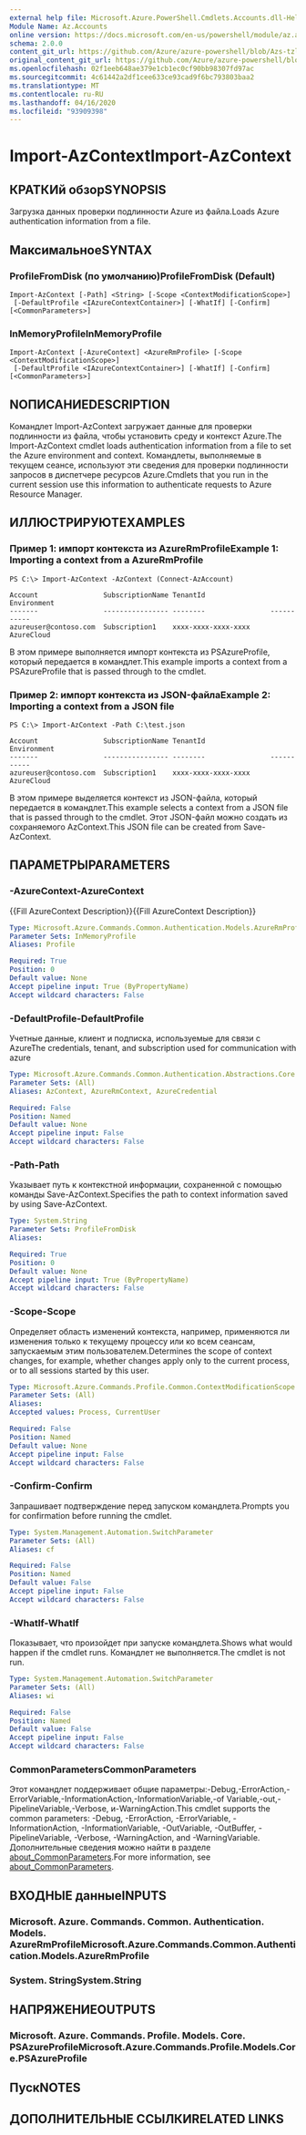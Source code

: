 ```yaml
---
external help file: Microsoft.Azure.PowerShell.Cmdlets.Accounts.dll-Help.xml
Module Name: Az.Accounts
online version: https://docs.microsoft.com/en-us/powershell/module/az.accounts/import-azcontext
schema: 2.0.0
content_git_url: https://github.com/Azure/azure-powershell/blob/Azs-tzl/src/Accounts/Accounts/help/Import-AzContext.md
original_content_git_url: https://github.com/Azure/azure-powershell/blob/Azs-tzl/src/Accounts/Accounts/help/Import-AzContext.md
ms.openlocfilehash: 02f1eeb648ae379e1cb1ec0cf90bb98307fd97ac
ms.sourcegitcommit: 4c61442a2df1cee633ce93cad9f6bc793803baa2
ms.translationtype: MT
ms.contentlocale: ru-RU
ms.lasthandoff: 04/16/2020
ms.locfileid: "93909398"
---
```

# <span data-ttu-id="8cce7-101">Import-AzContext</span><span class="sxs-lookup"><span data-stu-id="8cce7-101">Import-AzContext</span></span>

## <span data-ttu-id="8cce7-102">КРАТКИй обзор</span><span class="sxs-lookup"><span data-stu-id="8cce7-102">SYNOPSIS</span></span>
<span data-ttu-id="8cce7-103">Загрузка данных проверки подлинности Azure из файла.</span><span class="sxs-lookup"><span data-stu-id="8cce7-103">Loads Azure authentication information from a file.</span></span>

## <span data-ttu-id="8cce7-104">Максимальное</span><span class="sxs-lookup"><span data-stu-id="8cce7-104">SYNTAX</span></span>

### <span data-ttu-id="8cce7-105">ProfileFromDisk (по умолчанию)</span><span class="sxs-lookup"><span data-stu-id="8cce7-105">ProfileFromDisk (Default)</span></span>
```
Import-AzContext [-Path] <String> [-Scope <ContextModificationScope>]
 [-DefaultProfile <IAzureContextContainer>] [-WhatIf] [-Confirm] [<CommonParameters>]
```

### <span data-ttu-id="8cce7-106">InMemoryProfile</span><span class="sxs-lookup"><span data-stu-id="8cce7-106">InMemoryProfile</span></span>
```
Import-AzContext [-AzureContext] <AzureRmProfile> [-Scope <ContextModificationScope>]
 [-DefaultProfile <IAzureContextContainer>] [-WhatIf] [-Confirm] [<CommonParameters>]
```

## <span data-ttu-id="8cce7-107">NОПИСАНИЕ</span><span class="sxs-lookup"><span data-stu-id="8cce7-107">DESCRIPTION</span></span>
<span data-ttu-id="8cce7-108">Командлет Import-AzContext загружает данные для проверки подлинности из файла, чтобы установить среду и контекст Azure.</span><span class="sxs-lookup"><span data-stu-id="8cce7-108">The Import-AzContext cmdlet loads authentication information from a file to set the Azure environment and context.</span></span>
<span data-ttu-id="8cce7-109">Командлеты, выполняемые в текущем сеансе, используют эти сведения для проверки подлинности запросов в диспетчере ресурсов Azure.</span><span class="sxs-lookup"><span data-stu-id="8cce7-109">Cmdlets that you run in the current session use this information to authenticate requests to Azure Resource Manager.</span></span>

## <span data-ttu-id="8cce7-110">ИЛЛЮСТРИРУЮТ</span><span class="sxs-lookup"><span data-stu-id="8cce7-110">EXAMPLES</span></span>

### <span data-ttu-id="8cce7-111">Пример 1: импорт контекста из AzureRmProfile</span><span class="sxs-lookup"><span data-stu-id="8cce7-111">Example 1: Importing a context from a AzureRmProfile</span></span>
```
PS C:\> Import-AzContext -AzContext (Connect-AzAccount)

Account                SubscriptionName TenantId                Environment
-------                ---------------- --------                -----------
azureuser@contoso.com  Subscription1    xxxx-xxxx-xxxx-xxxx     AzureCloud
```

<span data-ttu-id="8cce7-112">В этом примере выполняется импорт контекста из PSAzureProfile, который передается в командлет.</span><span class="sxs-lookup"><span data-stu-id="8cce7-112">This example imports a context from a PSAzureProfile that is passed through to the cmdlet.</span></span>

### <span data-ttu-id="8cce7-113">Пример 2: импорт контекста из JSON-файла</span><span class="sxs-lookup"><span data-stu-id="8cce7-113">Example 2: Importing a context from a JSON file</span></span>
```
PS C:\> Import-AzContext -Path C:\test.json

Account                SubscriptionName TenantId                Environment
-------                ---------------- --------                -----------
azureuser@contoso.com  Subscription1    xxxx-xxxx-xxxx-xxxx     AzureCloud
```

<span data-ttu-id="8cce7-114">В этом примере выделяется контекст из JSON-файла, который передается в командлет.</span><span class="sxs-lookup"><span data-stu-id="8cce7-114">This example selects a context from a JSON file that is passed through to the cmdlet.</span></span> <span data-ttu-id="8cce7-115">Этот JSON-файл можно создать из сохраняемого AzContext.</span><span class="sxs-lookup"><span data-stu-id="8cce7-115">This JSON file can be created from Save-AzContext.</span></span>

## <span data-ttu-id="8cce7-116">ПАРАМЕТРЫ</span><span class="sxs-lookup"><span data-stu-id="8cce7-116">PARAMETERS</span></span>

### <span data-ttu-id="8cce7-117">-AzureContext</span><span class="sxs-lookup"><span data-stu-id="8cce7-117">-AzureContext</span></span>
<span data-ttu-id="8cce7-118">{{Fill AzureContext Description}}</span><span class="sxs-lookup"><span data-stu-id="8cce7-118">{{Fill AzureContext Description}}</span></span>

```yaml
Type: Microsoft.Azure.Commands.Common.Authentication.Models.AzureRmProfile
Parameter Sets: InMemoryProfile
Aliases: Profile

Required: True
Position: 0
Default value: None
Accept pipeline input: True (ByPropertyName)
Accept wildcard characters: False
```

### <span data-ttu-id="8cce7-119">-DefaultProfile</span><span class="sxs-lookup"><span data-stu-id="8cce7-119">-DefaultProfile</span></span>
<span data-ttu-id="8cce7-120">Учетные данные, клиент и подписка, используемые для связи с Azure</span><span class="sxs-lookup"><span data-stu-id="8cce7-120">The credentials, tenant, and subscription used for communication with azure</span></span>

```yaml
Type: Microsoft.Azure.Commands.Common.Authentication.Abstractions.Core.IAzureContextContainer
Parameter Sets: (All)
Aliases: AzContext, AzureRmContext, AzureCredential

Required: False
Position: Named
Default value: None
Accept pipeline input: False
Accept wildcard characters: False
```

### <span data-ttu-id="8cce7-121">-Path</span><span class="sxs-lookup"><span data-stu-id="8cce7-121">-Path</span></span>
<span data-ttu-id="8cce7-122">Указывает путь к контекстной информации, сохраненной с помощью команды Save-AzContext.</span><span class="sxs-lookup"><span data-stu-id="8cce7-122">Specifies the path to context information saved by using Save-AzContext.</span></span>

```yaml
Type: System.String
Parameter Sets: ProfileFromDisk
Aliases:

Required: True
Position: 0
Default value: None
Accept pipeline input: True (ByPropertyName)
Accept wildcard characters: False
```

### <span data-ttu-id="8cce7-123">-Scope</span><span class="sxs-lookup"><span data-stu-id="8cce7-123">-Scope</span></span>
<span data-ttu-id="8cce7-124">Определяет область изменений контекста, например, применяются ли изменения только к текущему процессу или ко всем сеансам, запускаемым этим пользователем.</span><span class="sxs-lookup"><span data-stu-id="8cce7-124">Determines the scope of context changes, for example, whether changes apply only to the current process, or to all sessions started by this user.</span></span>

```yaml
Type: Microsoft.Azure.Commands.Profile.Common.ContextModificationScope
Parameter Sets: (All)
Aliases:
Accepted values: Process, CurrentUser

Required: False
Position: Named
Default value: None
Accept pipeline input: False
Accept wildcard characters: False
```

### <span data-ttu-id="8cce7-125">-Confirm</span><span class="sxs-lookup"><span data-stu-id="8cce7-125">-Confirm</span></span>
<span data-ttu-id="8cce7-126">Запрашивает подтверждение перед запуском командлета.</span><span class="sxs-lookup"><span data-stu-id="8cce7-126">Prompts you for confirmation before running the cmdlet.</span></span>

```yaml
Type: System.Management.Automation.SwitchParameter
Parameter Sets: (All)
Aliases: cf

Required: False
Position: Named
Default value: False
Accept pipeline input: False
Accept wildcard characters: False
```

### <span data-ttu-id="8cce7-127">-WhatIf</span><span class="sxs-lookup"><span data-stu-id="8cce7-127">-WhatIf</span></span>
<span data-ttu-id="8cce7-128">Показывает, что произойдет при запуске командлета.</span><span class="sxs-lookup"><span data-stu-id="8cce7-128">Shows what would happen if the cmdlet runs.</span></span> <span data-ttu-id="8cce7-129">Командлет не выполняется.</span><span class="sxs-lookup"><span data-stu-id="8cce7-129">The cmdlet is not run.</span></span>

```yaml
Type: System.Management.Automation.SwitchParameter
Parameter Sets: (All)
Aliases: wi

Required: False
Position: Named
Default value: False
Accept pipeline input: False
Accept wildcard characters: False
```

### <span data-ttu-id="8cce7-130">CommonParameters</span><span class="sxs-lookup"><span data-stu-id="8cce7-130">CommonParameters</span></span>
<span data-ttu-id="8cce7-131">Этот командлет поддерживает общие параметры:-Debug,-ErrorAction,-ErrorVariable,-InformationAction,-InformationVariable,-of Variable,-out,-PipelineVariable,-Verbose, и-WarningAction.</span><span class="sxs-lookup"><span data-stu-id="8cce7-131">This cmdlet supports the common parameters: -Debug, -ErrorAction, -ErrorVariable, -InformationAction, -InformationVariable, -OutVariable, -OutBuffer, -PipelineVariable, -Verbose, -WarningAction, and -WarningVariable.</span></span> <span data-ttu-id="8cce7-132">Дополнительные сведения можно найти в разделе [about_CommonParameters](http://go.microsoft.com/fwlink/?LinkID=113216).</span><span class="sxs-lookup"><span data-stu-id="8cce7-132">For more information, see [about_CommonParameters](http://go.microsoft.com/fwlink/?LinkID=113216).</span></span>

## <span data-ttu-id="8cce7-133">ВХОДНЫЕ данные</span><span class="sxs-lookup"><span data-stu-id="8cce7-133">INPUTS</span></span>

### <span data-ttu-id="8cce7-134">Microsoft. Azure. Commands. Common. Authentication. Models. AzureRmProfile</span><span class="sxs-lookup"><span data-stu-id="8cce7-134">Microsoft.Azure.Commands.Common.Authentication.Models.AzureRmProfile</span></span>

### <span data-ttu-id="8cce7-135">System. String</span><span class="sxs-lookup"><span data-stu-id="8cce7-135">System.String</span></span>

## <span data-ttu-id="8cce7-136">НАПРЯЖЕНИЕ</span><span class="sxs-lookup"><span data-stu-id="8cce7-136">OUTPUTS</span></span>

### <span data-ttu-id="8cce7-137">Microsoft. Azure. Commands. Profile. Models. Core. PSAzureProfile</span><span class="sxs-lookup"><span data-stu-id="8cce7-137">Microsoft.Azure.Commands.Profile.Models.Core.PSAzureProfile</span></span>

## <span data-ttu-id="8cce7-138">Пуск</span><span class="sxs-lookup"><span data-stu-id="8cce7-138">NOTES</span></span>

## <span data-ttu-id="8cce7-139">ДОПОЛНИТЕЛЬНЫЕ ССЫЛКИ</span><span class="sxs-lookup"><span data-stu-id="8cce7-139">RELATED LINKS</span></span>

